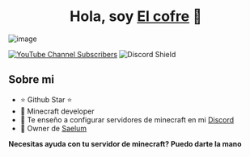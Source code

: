 <div align="center">
<h1 align="center">Hola, soy <a href="https://youtube.com/@elcofremc?si=5hhTVLwOrX7IXvsH">El cofre</a> 👋</h1>
</div>

![image](https://github.com/user-attachments/assets/7677a6c6-3b09-48c8-8047-25111a2e1404)


[![YouTube Channel Subscribers](https://img.shields.io/youtube/channel/subscribers/UCIjEgHA1vatSR2K4rfcdNRg?style=social)](https://youtube.com/@elcofremc?si=5hhTVLwOrX7IXvsH)
![Discord Shield](https://discordapp.com/api/guilds/807719549075980308/widget.png?style=shield)

## Sobre mi

- ⭐ Github Star ⭐ 
- 👾 Minecraft developer
- 🍃 Te enseño a configurar servidores de minecraft en mi [Discord](https://discord.gg/wfmsNxRpZ8)
- 👾 Owner de [Saelum](https://discord.gg/wxggsv9MH3)

**Necesitas ayuda con tu servidor de minecraft? Puedo darte la mano**
